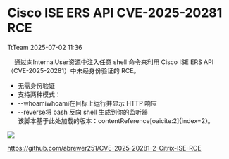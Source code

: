 #  Cisco ISE ERS ​​API CVE-2025-20281 RCE  
 TtTeam   2025-07-02 11:36  
  
    通过向InternalUser资源中注入任意 shell 命令来利用 Cisco ISE ERS API（CVE-2025-20281）中未经身份验证的 RCE。  
- 无需身份验证  
- 支持两种模式：  
- --whoamiwhoami在目标上运行并显示 HTTP 响应  
- --reverse将 bash 反向 shell 生成到你的监听器  
该脚本基于此处加载的版本：contentReference[oaicite:2]{index=2}。  
  
![](https://mmbiz.qpic.cn/sz_mmbiz_png/0HlywncJbB11HSG3tPiabteicreDYobJr42icCOM2OklhfTlBib9vceF7Z5nHOdUfFycicQquSeg24jzuF1SCibL1IYA/640?wx_fmt=png&from=appmsg "")  
  
  
https://github.com/abrewer251/CVE-2025-20281-2-Citrix-ISE-RCE  
  
